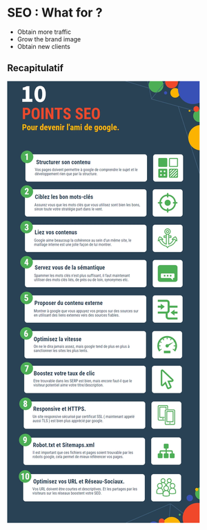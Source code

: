 # SEO : What for ?
- Obtain more traffic
- Grow the brand image
- Obtain new clients

## Recapitulatif
![Bon SEO](https://github.com/Claire-Lavigne/Cours-Developper/blob/master/SEO/Images/bon-seo.png)
